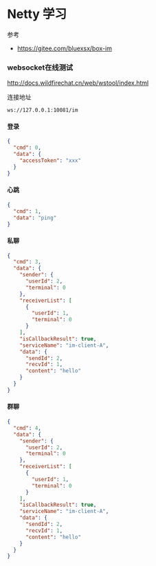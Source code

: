# Netty 学习

参考

- https://gitee.com/bluexsx/box-im

### websocket在线测试

http://docs.wildfirechat.cn/web/wstool/index.html

连接地址

```
ws://127.0.0.1:10081/im
```

#### 登录

```json
{
  "cmd": 0,
  "data": {
    "accessToken": "xxx"
  }
}
```

#### 心跳

```json
{
  "cmd": 1,
  "data": "ping"
}
```

#### 私聊

```json
{
  "cmd": 3,
  "data": {
    "sender": {
      "userId": 2,
      "terminal": 0
    },
    "receiverList": [
      {
        "userId": 1,
        "terminal": 0
      }
    ],
    "isCallbackResult": true,
    "serviceName": "im-client-A",
    "data": {
      "sendId": 2,
      "recvId": 1,
      "content": "hello"
    }
  }
}
```

#### 群聊

```json
{
  "cmd": 4,
  "data": {
    "sender": {
      "userId": 2,
      "terminal": 0
    },
    "receiverList": [
      {
        "userId": 1,
        "terminal": 0
      }
    ],
    "isCallbackResult": true,
    "serviceName": "im-client-A",
    "data": {
      "sendId": 2,
      "recvId": 1,
      "content": "hello"
    }
  }
}
```
